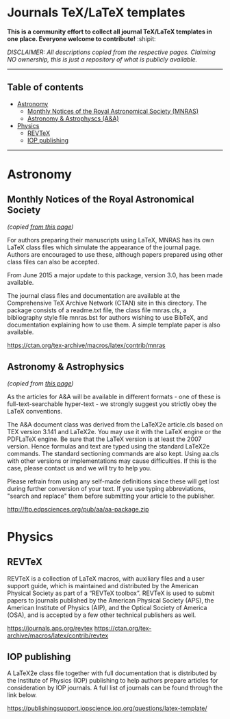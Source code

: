 # Journals TeX/LaTeX templates

**This is a community effort to collect all journal TeX/LaTeX templates in one place. Everyone welcome to contribute!** :shipit:

*DISCLAIMER: All descriptions copied from the respective pages. Claiming NO ownership, this is just a repository of what is publicly available.*

***

## Table of contents
- [Astronomy](#astronomy)
  * [Monthly Notices of the Royal Astronomical Society (MNRAS)](#monthly-notices-of-the-royal-astronomical-society)
  * [Astronomy & Astrophyscs (A&A)](#astronomy-and-astrophysics)
- [Physics](#physics)
  * [REVTeX](#revtex)
  * [IOP publishing](#iop-publishing)


***
# Astronomy

## Monthly Notices of the Royal Astronomical Society

*(copied [from this page](https://academic.oup.com/mnras/pages/General_Instructions#2.1%20LaTeX))*

For authors preparing their manuscripts using LaTeX, MNRAS has its own LaTeX class files which simulate the appearance of the journal page. Authors are encouraged to use these, although papers prepared using other class files can also be accepted.

From June 2015 a major update to this package, version 3.0, has been made available.

The journal class files and documentation are available at the Comprehensive TeX Archive Network (CTAN) site in this directory. The package consists of a readme.txt file, the class file mnras.cls, a bibliography style file mnras.bst for authors wishing to use BibTeX, and documentation explaining how to use them. A simple template paper is also available.

https://ctan.org/tex-archive/macros/latex/contrib/mnras

## Astronomy & Astrophysics

*(copied from [this page](https://www.aanda.org/for-authors/latex-issues/texnical-background-information))*
 
 As the articles for A&A will be available in different formats - one of these is full-text-searchable hyper-text - we strongly suggest you strictly obey the LaTeX conventions.

 The A&A document class was derived from the LaTeX2e article.cls based on TEX version 3.141 and LaTeX2e. You may use it with the LaTeX engine or the PDFLaTeX engine. Be sure that the LaTeX version is at least the 2007 version. Hence formulas and text are typed using the standard LaTeX2e commands. The standard sectioning commands are also kept. Using aa.cls with other versions or implementations may cause difficulties. If this is the case, please contact us and we will try to help you.

 Please refrain from using any self-made definitions since these will get lost during further conversion of your text. If you use typing abbreviations, "search and replace" them before submitting your article to the publisher.

 http://ftp.edpsciences.org/pub/aa/aa-package.zip

# Physics

## REVTeX

REVTeX is a collection of LaTeX macros, with auxiliary files and a user support guide, which is maintained and distributed by the American Physical Society as part of a “REVTeX toolbox”. REVTeX is used to submit papers to journals published by the American Physical Society (APS), the American Institute of Physics (AIP), and the Optical Society of America (OSA), and is accepted by a few other technical publishers as well. 

https://journals.aps.org/revtex
https://ctan.org/tex-archive/macros/latex/contrib/revtex


## IOP publishing

A LaTeX2e class file together with full documentation that is distributed by the Institute of Physics (IOP) publishing to help authors prepare articles for consideration by IOP journals. A full list of journals can be found through the link below.

https://publishingsupport.iopscience.iop.org/questions/latex-template/
